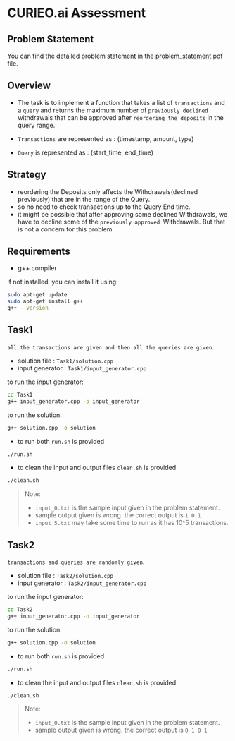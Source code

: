# CURIEO.ai Assessment

## Problem Statement
You can find the detailed problem statement in the [problem_statement.pdf](problem_statement.pdf) file.

## Overview
- The task is to implement a function that takes a list of `transactions` and a `query` and returns the maximum number of `previously declined` withdrawals that can be approved after `reordering the deposits` in the query range.

- `Transactions` are represented as : (timestamp, amount, type)
- `Query` is represented as : (start_time, end_time)

## Strategy
- reordering the Deposits only affects the Withdrawals(declined previously) that are in the range of the Query.
- so no need to check transactions up to the Query End time.
- it might be possible that after approving some declined Withdrawals, we have to decline some of the `previously approved `Withdrawals. But that is not a concern for this problem.

## Requirements
- g++ compiler <br>
  
if not installed, you can install it using:
```bash
sudo apt-get update
sudo apt-get install g++
g++ --version
```

  
## Task1
`all the transactions are given and then all the queries are given`.

- solution file : `Task1/solution.cpp`
- input generator : `Task1/input_generator.cpp`

to run the input generator:
```bash
cd Task1
g++ input_generator.cpp -o input_generator
```
to run the solution:
```bash
g++ solution.cpp -o solution
```
- to run both `run.sh` is provided
```bash
./run.sh
```
- to clean the input and output files `clean.sh` is provided
```bash
./clean.sh
```
> Note: <br>
> - `input_0.txt` is the sample input given in the problem statement. <br>
> - sample output given is wrong. the correct output is `1 0 1` <br>
> - `input_5.txt` may take some time to run as it has 10^5 transactions. <br>


## Task2
`transactions and queries are randomly given`.

- solution file : `Task2/solution.cpp`
- input generator : `Task2/input_generator.cpp`

to run the input generator:
```bash
cd Task2
g++ input_generator.cpp -o input_generator
```
to run the solution:
```bash
g++ solution.cpp -o solution
```
- to run both `run.sh` is provided
```bash
./run.sh
```
- to clean the input and output files `clean.sh` is provided
```bash
./clean.sh
```

> Note: <br>
> - `input_0.txt` is the sample input given in the problem statement. <br>
> - sample output given is wrong. the correct output is `0 1 0 1` <br>
